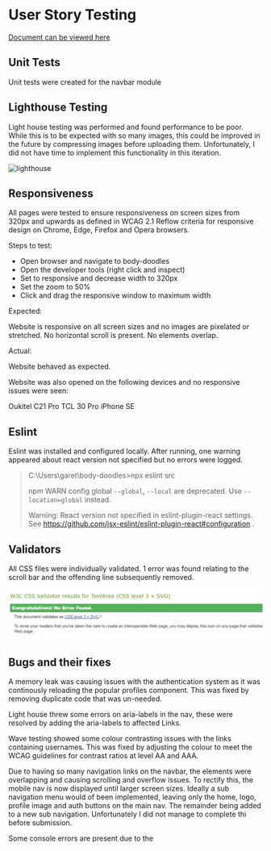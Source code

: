 # User Story Testing

[Document can be viewed here](https://docs.google.com/spreadsheets/d/1fk4C6dZXSR9iqEICneUgaMbPz_t7yh9787sDF9QxkYc/edit?usp=sharing)



## Unit Tests

Unit tests were created for the navbar module

## Lighthouse Testing

Light house testing was performed and found performance to be poor. While this is to be expected with so many images, this could be improved in the future by compressing images before uploading them. Unfortunately, I did not have time to implement this functionality in this iteration.

![lighthouse](/readme/testing/lighthouse.PNG)


## Responsiveness

All pages were tested to ensure responsiveness on screen sizes from 320px and upwards as defined in WCAG 2.1 Reflow criteria for responsive design on Chrome, Edge, Firefox and Opera browsers.

Steps to test:

* Open browser and navigate to body-doodles
* Open the developer tools (right click and inspect)
* Set to responsive and decrease width to 320px
* Set the zoom to 50%
* Click and drag the responsive window to maximum width

Expected:

Website is responsive on all screen sizes and no images are pixelated or stretched. No horizontal scroll is present. No elements overlap.

Actual:

Website behaved as expected.

Website was also opened on the following devices and no responsive issues were seen:

Oukitel C21 Pro TCL 30 Pro iPhone SE

## Eslint

Eslint was installed and configured locally. After running, one warning appeared about react version not specified but no errors were logged.

<blockquote>

C:\Users\garet\body-doodles>npx eslint src


npm WARN config global `--global`, `--local` are deprecated. Use `--location=global` instead.

Warning: React version not specified in eslint-plugin-react settings. See https://github.com/jsx-eslint/eslint-plugin-react#configuration .</blockquote>

## Validators

All CSS files were individually validated. 1 error was found relating to the scroll bar and the offending line subsequently removed.

![CSS](https://raw.githubusercontent.com/Gareth-McGirr/body-doodles/main/readme/testing/css_validator.PNG)

## Bugs and their fixes

A memory leak was causing issues with the authentication system as it was continously reloading the popular profiles component. This was fixed by removing duplicate code that was un-needed.

Light house threw some errors on aria-labels in the nav, these were resolved by adding the aria-labels to affected Links.

Wave testing showed some colour contrasting issues with the links containing usernames. This was fixed by adjusting the colour to meet the WCAG guidelines for contrast ratios at level AA and AAA.

Due to having so many navigation links on the navbar, the elements were overlapping and causing scrolling and overflow issues. To rectify this, the mobile nav is now displayed until larger screen sizes. Ideally a sub navigation menu would of been implemented, leaving only the home, logo, profile image and auth buttons on the main nav. The remainder being added to a new sub navigation. Unfortunately I did not manage to complete thi before submission.

Some console errors are present due to the 